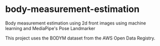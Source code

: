 # body-measurement-estimation
 Body measurement estimation using 2d front images using machine learning and MediaPipe's Pose Landmarker

 This project uses the BODYM dataset from the AWS Open Data Registry.
